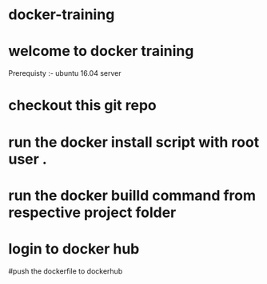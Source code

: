 # docker-training

# welcome to docker training 

Prerequisty :-  ubuntu 16.04  server

# checkout this  git repo 
# run the docker install script with root user .

#  run the docker builld command from respective project folder

# login to docker hub

#push  the dockerfile to dockerhub
